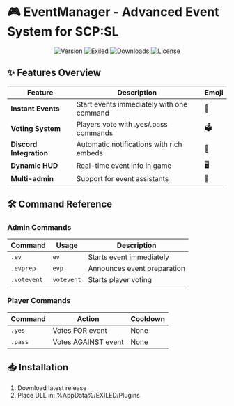 # 🎮 EventManager - Advanced Event System for SCP:SL

<div align="center">

![Version](https://img.shields.io/badge/Version-1.0.3-blue?style=for-the-badge) 
![Exiled](https://img.shields.io/badge/Exiled-9.6.1-green?style=for-the-badge) 
![Downloads](https://img.shields.io/github/downloads/Skaysss/EventManager/total?color=orange&style=for-the-badge)
![License](https://img.shields.io/badge/License-MIT-red?style=for-the-badge)

</div>

## ✨ Features Overview

| Feature | Description | Emoji |
|---------|-------------|-------|
| **Instant Events** | Start events immediately with one command | 🚀 |
| **Voting System** | Players vote with .yes/.pass commands | 🗳️ |
| **Discord Integration** | Automatic notifications with rich embeds | 💬 |
| **Dynamic HUD** | Real-time event info in game | 🖥️ |
| **Multi-admin** | Support for event assistants | 👥 |

## 🛠️ Command Reference

### Admin Commands
| Command | Usage | Description |
|---------|-------|-------------|
| `.ev` | `ev` | Starts event immediately |
| `.evprep` | `evp` | Announces event preparation |
| `.votevent` | `votevent` | Starts player voting |

### Player Commands
| Command | Action | Cooldown |
|---------|--------|----------|
| `.yes` | Votes FOR event | None |
| `.pass` | Votes AGAINST event | None |


## 📥 Installation

1. Download latest release
2. Place DLL in: %AppData%/EXILED/Plugins
